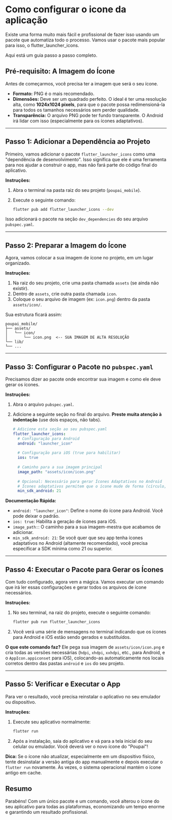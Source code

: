 # Como configurar o icone da aplicação

Existe uma forma muito mais fácil e profissional de fazer isso usando um pacote que automatiza todo o processo. Vamos usar o pacote mais popular para isso, o flutter_launcher_icons.

Aqui está um guia passo a passo completo.


## Pré-requisito: A Imagem do Ícone

Antes de começarmos, você precisa ter a imagem que será o seu ícone.

  * **Formato:** PNG é o mais recomendado.
  * **Dimensões:** Deve ser um quadrado perfeito. O ideal é ter uma resolução alta, como **1024x1024 pixels**, para que o pacote possa redimensioná-la para todos os tamanhos necessários sem perder qualidade.
  * **Transparência:** O arquivo PNG pode ter fundo transparente. O Android irá lidar com isso (especialmente para os ícones adaptativos).

-----

## Passo 1: Adicionar a Dependência ao Projeto

Primeiro, vamos adicionar o pacote `flutter_launcher_icons` como uma "dependência de desenvolvimento". Isso significa que ele é uma ferramenta para nos ajudar a construir o app, mas não fará parte do código final do aplicativo.

**Instruções:**

1.  Abra o terminal na pasta raiz do seu projeto (`poupai_mobile`).

2.  Execute o seguinte comando:

    ```bash
    flutter pub add flutter_launcher_icons --dev
    ```

Isso adicionará o pacote na seção `dev_dependencies` do seu arquivo `pubspec.yaml`.

-----

## Passo 2: Preparar a Imagem do Ícone

Agora, vamos colocar a sua imagem de ícone no projeto, em um lugar organizado.

**Instruções:**

1.  Na raiz do seu projeto, crie uma pasta chamada `assets` (se ainda não existir).
2.  Dentro de `assets`, crie outra pasta chamada `icon`.
3.  Coloque o seu arquivo de imagem (ex: `icon.png`) dentro da pasta `assets/icon/`.

Sua estrutura ficará assim:

```
poupai_mobile/
├── assets/
│   └── icon/
│       └── icon.png  <-- SUA IMAGEM DE ALTA RESOLUÇÃO
└── lib/
└── ...
```

-----

## Passo 3: Configurar o Pacote no `pubspec.yaml`

Precisamos dizer ao pacote onde encontrar sua imagem e como ele deve gerar os ícones.

**Instruções:**

1.  Abra o arquivo `pubspec.yaml`.

2.  Adicione a seguinte seção no final do arquivo. **Preste muita atenção à indentação** (use dois espaços, não tabs).

    ```yaml
    # Adicione esta seção ao seu pubspec.yaml
    flutter_launcher_icons:
      # Configuração para Android
      android: "launcher_icon"
      
      # Configuração para iOS (true para habilitar)
      ios: true
      
      # Caminho para a sua imagem principal
      image_path: "assets/icon/icon.png"
      
      # Opcional: Necessário para gerar Ícones Adaptativos no Android
      # Ícones adaptativos permitem que o ícone mude de forma (círculo, quadrado, etc.)
      min_sdk_android: 21 
    ```

**Documentação Rápida:**

  * `android: "launcher_icon"`: Define o nome do ícone para Android. Você pode deixar o padrão.
  * `ios: true`: Habilita a geração de ícones para iOS.
  * `image_path:`: O caminho para a sua imagem-mestra que acabamos de adicionar.
  * `min_sdk_android: 21`: Se você quer que seu app tenha ícones adaptativos no Android (altamente recomendado), você precisa especificar a SDK mínima como 21 ou superior.

-----

## Passo 4: Executar o Pacote para Gerar os Ícones

Com tudo configurado, agora vem a mágica. Vamos executar um comando que irá ler essas configurações e gerar todos os arquivos de ícone necessários.

**Instruções:**

1.  No seu terminal, na raiz do projeto, execute o seguinte comando:

    ```bash
    flutter pub run flutter_launcher_icons
    ```

2.  Você verá uma série de mensagens no terminal indicando que os ícones para Android e iOS estão sendo gerados e substituídos.

**O que este comando faz?**
Ele pega sua imagem de `assets/icon/icon.png` e cria todas as versões necessárias (`hdpi`, `xhdpi`, `xxhdpi`, etc., para Android, e o `AppIcon.appiconset` para iOS), colocando-as automaticamente nos locais corretos dentro das pastas `android` e `ios` do seu projeto.

-----

## Passo 5: Verificar e Executar o App

Para ver o resultado, você precisa reinstalar o aplicativo no seu emulador ou dispositivo.

**Instruções:**

1.  Execute seu aplicativo normalmente:
    ```bash
    flutter run
    ```
2.  Após a instalação, saia do aplicativo e vá para a tela inicial do seu celular ou emulador. Você deverá ver o novo ícone do "Poupaí"\!

**Dica:** Se o ícone não atualizar, especialmente em um dispositivo físico, tente desinstalar a versão antiga do app manualmente e depois executar o `flutter run` novamente. Às vezes, o sistema operacional mantém o ícone antigo em cache.

## Resumo

Parabéns\! Com um único pacote e um comando, você alterou o ícone do seu aplicativo para todas as plataformas, economizando um tempo enorme e garantindo um resultado profissional.